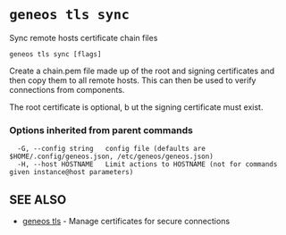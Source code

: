 # `geneos tls sync`

Sync remote hosts certificate chain files

```text
geneos tls sync [flags]
```

Create a chain.pem file made up of the root and signing certificates and
then copy them to all remote hosts. This can then be used to verify
connections from components.

The root certificate is optional, b ut the signing certificate must
exist.

### Options inherited from parent commands

```text
  -G, --config string   config file (defaults are $HOME/.config/geneos.json, /etc/geneos/geneos.json)
  -H, --host HOSTNAME   Limit actions to HOSTNAME (not for commands given instance@host parameters)
```

## SEE ALSO

* [geneos tls](geneos_tls.md)	 - Manage certificates for secure connections
